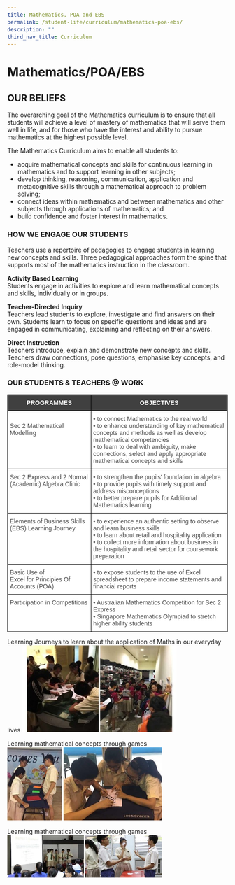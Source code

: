 ```yaml
---
title: Mathematics, POA and EBS
permalink: /student-life/curriculum/mathematics-poa-ebs/
description: ""
third_nav_title: Curriculum
---
```

# **Mathematics/POA/EBS**

## OUR BELIEFS

The overarching goal of the Mathematics curriculum is to ensure that all students will achieve a level of mastery of mathematics that will serve them well in life, and for those who have the interest and ability to pursue mathematics at the highest possible level.

The Mathematics Curriculum aims to enable all students to:

*   acquire mathematical concepts and skills for continuous learning in mathematics and to support learning in other subjects;
*   develop thinking, reasoning, communication, application and metacognitive skills through a mathematical approach to problem solving;
*   connect ideas within mathematics and between mathematics and other subjects through applications of mathematics; and 
*   build confidence and foster interest in mathematics.
   
### HOW WE ENGAGE OUR STUDENTS

Teachers use a repertoire of pedagogies to engage students in learning new concepts and skills. Three pedagogical approaches form the spine that supports most of the mathematics instruction in the classroom.

**Activity Based Learning**    
Students engage in activities to explore and learn mathematical concepts and skills, individually or in groups.

**Teacher-Directed Inquiry**    
Teachers lead students to explore, investigate and find answers on their own. Students learn to focus on specific questions and ideas and are engaged in communicating, explaining and reflecting on their answers.

**Direct Instruction**   
Teachers introduce, explain and demonstrate new concepts and skills. Teachers draw connections, pose questions, emphasise key concepts, and role-model thinking.&nbsp;

### OUR STUDENTS &amp; TEACHERS @ WORK

<table style="border-collapse:collapse;border-spacing:0" class="tg"><thead><tr><th style="background-color:#404040;border-color:#000000;border-style:solid;border-width:1px;color:#FFF;font-family:Arial, sans-serif;font-size:14px;font-weight:bold;overflow:hidden;padding:10px 5px;text-align:center;vertical-align:top;word-break:normal">PROGRAMMES</th><th style="background-color:#404040;border-color:#000000;border-style:solid;border-width:1px;color:#FFF;font-family:Arial, sans-serif;font-size:14px;font-weight:bold;overflow:hidden;padding:10px 5px;text-align:center;vertical-align:top;word-break:normal">OBJECTIVES</th></tr></thead><tbody><tr><td style="background-color:#FFF;border-color:#000000;border-style:solid;border-width:1px;color:#454545;font-family:Arial, sans-serif;font-size:14px;overflow:hidden;padding:10px 5px;text-align:left;vertical-align:top;word-break:normal"><br>Sec 2 Mathematical Modelling</td><td style="background-color:#FFF;border-color:#000000;border-style:solid;border-width:1px;color:#454545;font-family:Arial, sans-serif;font-size:14px;overflow:hidden;padding:10px 5px;text-align:left;vertical-align:top;word-break:normal">• to connect Mathematics to the real world<br>• to enhance understanding of key mathematical concepts and methods as well as develop mathematical competencies<br>• to learn to deal with ambiguity, make connections, select and apply appropriate mathematical concepts and skills</td></tr><tr><td style="background-color:#FFF;border-color:#000000;border-style:solid;border-width:1px;color:#454545;font-family:Arial, sans-serif;font-size:14px;overflow:hidden;padding:10px 5px;text-align:left;vertical-align:top;word-break:normal">Sec 2 Express and 2 Normal (Academic) Algebra Clinic</td><td style="background-color:#FFF;border-color:#000000;border-style:solid;border-width:1px;color:#454545;font-family:Arial, sans-serif;font-size:14px;overflow:hidden;padding:10px 5px;text-align:left;vertical-align:top;word-break:normal">• to strengthen the pupils' foundation in algebra<br>• to provide pupils with timely support and address misconceptions<br>• to better prepare pupils for Additional Mathematics learning</td></tr><tr><td style="background-color:#FFF;border-color:black;border-style:solid;border-width:1px;color:#454545;font-family:Arial, sans-serif;font-size:14px;overflow:hidden;padding:10px 5px;text-align:left;vertical-align:top;word-break:normal">Elements of Business Skills (EBS) Learning Journey </td><td style="background-color:#FFF;border-color:black;border-style:solid;border-width:1px;color:#454545;font-family:Arial, sans-serif;font-size:14px;overflow:hidden;padding:10px 5px;text-align:left;vertical-align:top;word-break:normal">• to experience an authentic setting to observe and learn business skills<br>• to learn about retail and hospitality application<br>• to collect more information about business in the hospitality and retail sector for coursework preparation</td></tr><tr><td style="background-color:#FFF;border-color:black;border-style:solid;border-width:1px;color:#454545;font-family:Arial, sans-serif;font-size:14px;overflow:hidden;padding:10px 5px;text-align:left;vertical-align:top;word-break:normal">Basic Use of<br>Excel for Principles Of Accounts (POA)</td><td style="background-color:#FFF;border-color:black;border-style:solid;border-width:1px;color:#454545;font-family:Arial, sans-serif;font-size:14px;overflow:hidden;padding:10px 5px;text-align:left;vertical-align:top;word-break:normal">• to expose students to the use of Excel spreadsheet to prepare income statements and financial reports</td></tr><tr><td style="background-color:#FFF;border-color:black;border-style:solid;border-width:1px;color:#454545;font-family:Arial, sans-serif;font-size:14px;overflow:hidden;padding:10px 5px;text-align:left;vertical-align:top;word-break:normal">Participation in Competitions</td><td style="background-color:#FFF;border-color:black;border-style:solid;border-width:1px;color:#454545;font-family:Arial, sans-serif;font-size:14px;overflow:hidden;padding:10px 5px;text-align:left;vertical-align:top;word-break:normal">• Australian Mathematics Competition for Sec 2 Express<br>• Singapore Mathematics Olympiad to stretch higher ability students</td></tr></tbody></table>

Learning Journeys to learn about the application of Maths in our everyday lives
<img src="/images/Maths1.jpg" style="width:70%">

Learning mathematical concepts through games
<img src="/images/Maths2.jpg" style="width:70%">

Learning mathematical concepts through games
<img src="/images/Maths3.jpg" style="width:70%">